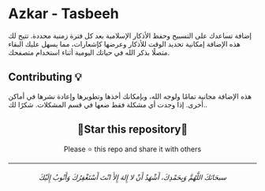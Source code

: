 # Azkar - Tasbeeh
إضافة تساعدك على التسبيح وحفظ الأذكار الإسلامية بعد كل فترة زمنية محددة. تتيح لك هذه الإضافة إمكانية تحديد الوقت للأذكار وعرضها كإشعارات، مما يسهل عليك البقاء متصلًا بذكر الله في حياتك اليومية أثناء استخدام متصفحك.
<br>

## Contributing 💡
هذه الإضافة مجانية تمامًا ولوجه الله، وبإمكانك أخذها وتطويرها وإعادة نشرها في أماكن أخرى. إذا وجدت أي مشكلة فقط ضعها في قسم المشكلات. شكرًا لك..

<div align=center>
<h2>🌟Star this repository🌟</h2>
Please ⭐️ this repo and share it with others 
</div>

-----------

<h6 align="center">سبحَانَكَ اللَّهُمَّ وَبِحَمْدِكَ، أَشْهَدُ أَنْ لا إِلهَ إِلأَ انْتَ أَسْتَغْفِرُكَ وَأَتْوبُ إِلَيْكَ</h6>
